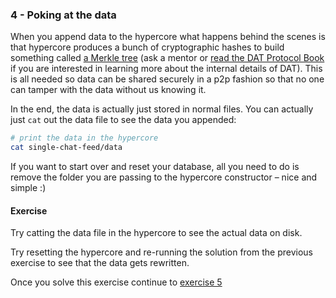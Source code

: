 ### 4 - Poking at the data

When you append data to the hypercore what happens behind the scenes is that hypercore produces a bunch of cryptographic hashes to build something called [a Merkle tree](https://datprotocol.github.io/book/ch01-02-merkle-tree.html) (ask a mentor or [read the DAT Protocol Book](https://datprotocol.github.io/book/) if you are interested in learning more about the internal details of DAT). This is all needed so data can be shared securely in a p2p fashion so that no one can tamper with the data without us knowing it.

In the end, the data is actually just stored in normal files. You can actually just `cat` out the data file to see the data you appended:

```sh
# print the data in the hypercore
cat single-chat-feed/data
```

If you want to start over and reset your database, all you need to do is remove the folder you are passing to the hypercore constructor – nice and simple :)

#### Exercise

Try catting the data file in the hypercore to see the actual data on disk.

Try resetting the hypercore and re-running the solution from the previous exercise to see that the data gets rewritten.

Once you solve this exercise continue to [exercise 5](05.html)

